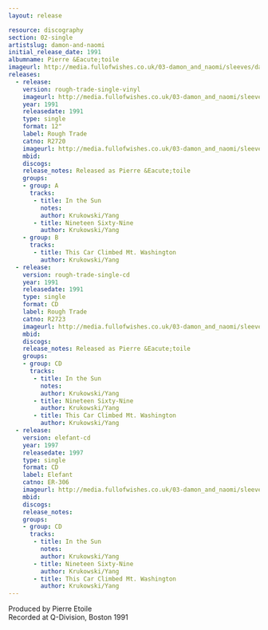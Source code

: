 ```yaml
---
layout: release

resource: discography
section: 02-single
artistslug: damon-and-naomi
initial_release_date: 1991
albumname: Pierre &Eacute;toile
imageurl: http://media.fullofwishes.co.uk/03-damon_and_naomi/sleeves/damon-and-naomi-pierre-etoile.jpg
releases:
  - release: 
    version: rough-trade-single-vinyl
    imageurl: http://media.fullofwishes.co.uk/03-damon_and_naomi/sleeves/damon-and-naomi-pierre-etoile.jpg
    year: 1991
    releasedate: 1991
    type: single
    format: 12"
    label: Rough Trade
    catno: R2720
    imageurl: http://media.fullofwishes.co.uk/03-damon_and_naomi/sleeves/damon-and-naomi-pierre-etoile.jpg
    mbid: 
    discogs: 
    release_notes: Released as Pierre &Eacute;toile
    groups:
    - group: A
      tracks:
       - title: In the Sun
         notes: 
         author: Krukowski/Yang
       - title: Nineteen Sixty-Nine
         author: Krukowski/Yang
    - group: B
      tracks:
       - title: This Car Climbed Mt. Washington
         author: Krukowski/Yang
  - release: 
    version: rough-trade-single-cd
    year: 1991
    releasedate: 1991
    type: single
    format: CD
    label: Rough Trade
    catno: R2723
    imageurl: http://media.fullofwishes.co.uk/03-damon_and_naomi/sleeves/damon-and-naomi-pierre-etoile.jpg
    mbid: 
    discogs: 
    release_notes: Released as Pierre &Eacute;toile
    groups:
    - group: CD
      tracks:
       - title: In the Sun
         notes: 
         author: Krukowski/Yang
       - title: Nineteen Sixty-Nine
         author: Krukowski/Yang
       - title: This Car Climbed Mt. Washington
         author: Krukowski/Yang
  - release: 
    version: elefant-cd
    year: 1997
    releasedate: 1997
    type: single
    format: CD
    label: Elefant
    catno: ER-306
    imageurl: http://media.fullofwishes.co.uk/03-damon_and_naomi/sleeves/damon-and-naomi-pierre-etoile-elefant.jpg
    mbid: 
    discogs: 
    release_notes:
    groups:
    - group: CD
      tracks:
       - title: In the Sun
         notes: 
         author: Krukowski/Yang
       - title: Nineteen Sixty-Nine
         author: Krukowski/Yang
       - title: This Car Climbed Mt. Washington
         author: Krukowski/Yang
---
```

Produced by Pierre Etoile  
Recorded at Q-Division, Boston 1991

